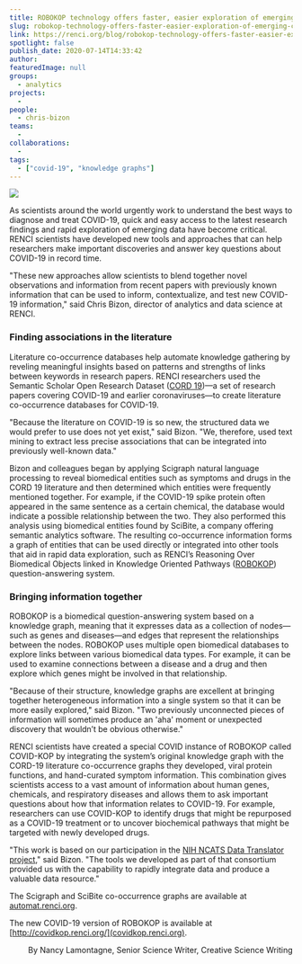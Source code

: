 ```yaml
---
title: ROBOKOP technology offers faster, easier exploration of emerging COVID-19 research
slug: robokop-technology-offers-faster-easier-exploration-of-emerging-covid-19-research
link: https://renci.org/blog/robokop-technology-offers-faster-easier-exploration-of-emerging-covid-19-research/
spotlight: false
publish_date: 2020-07-14T14:33:42
author: 
featuredImage: null
groups:
  - analytics
projects:
  - 
people:
  - chris-bizon
teams: 
  - 
collaborations:
  - 
tags:
  - ["covid-19", "knowledge graphs"]  
---
```


![](https://renci.org/wp-content/uploads/2020/07/ROBOKOP-Blog-01-1024x512.png)


As scientists around the world urgently work to understand the best ways to diagnose and treat COVID-19, quick and easy access to the latest research findings and rapid exploration of emerging data have become critical. RENCI scientists have developed new tools and approaches that can help researchers make important discoveries and answer key questions about COVID-19 in record time.

"These new approaches allow scientists to blend together novel observations and information from recent papers with previously known information that can be used to inform, contextualize, and test new COVID-19 information," said Chris Bizon, director of analytics and data science at RENCI.

### Finding associations in the literature

Literature co-occurrence databases help automate knowledge gathering by reveling meaningful insights based on patterns and strengths of links between keywords in research papers. RENCI researchers used the Semantic Scholar Open Research Dataset ([CORD 19](https://www.semanticscholar.org/cord19))—a set of research papers covering COVID-19 and earlier coronaviruses—to create literature co-occurrence databases for COVID-19.

"Because the literature on COVID-19 is so new, the structured data we would prefer to use does not yet exist," said Bizon. "We, therefore, used text mining to extract less precise associations that can be integrated into previously well-known data."

Bizon and colleagues began by applying Scigraph natural language processing to reveal biomedical entities such as symptoms and drugs in the CORD 19 literature and then determined which entities were frequently mentioned together. For example, if the COVID-19 spike protein often appeared in the same sentence as a certain chemical, the database would indicate a possible relationship between the two. They also performed this analysis using biomedical entities found by SciBite, a company offering semantic analytics software. The resulting co-occurrence information forms a graph of entities that can be used directly or integrated into other tools that aid in rapid data exploration, such as RENCI’s Reasoning Over Biomedical Objects linked in Knowledge Oriented Pathways ([ROBOKOP](https://robokop.renci.org/)) question-answering system.

### Bringing information together

ROBOKOP is a biomedical question-answering system based on a knowledge graph, meaning that it expresses data as a collection of nodes—such as genes and diseases—and edges that represent the relationships between the nodes. ROBOKOP uses multiple open biomedical databases to explore links between various biomedical data types. For example, it can be used to examine connections between a disease and a drug and then explore which genes might be involved in that relationship.

"Because of their structure, knowledge graphs are excellent at bringing together heterogeneous information into a single system so that it can be more easily explored," said Bizon. "Two previously unconnected pieces of information will sometimes produce an 'aha' moment or unexpected discovery that wouldn’t be obvious otherwise."

RENCI scientists have created a special COVID instance of ROBOKOP called COVID-KOP by integrating the system’s original knowledge graph with the CORD-19 literature co-occurrence graphs they developed, viral protein functions, and hand-curated symptom information. This combination gives scientists access to a vast amount of information about human genes, chemicals, and respiratory diseases and allows them to ask important questions about how that information relates to COVID-19. For example, researchers can use COVID-KOP to identify drugs that might be repurposed as a COVID-19 treatment or to uncover biochemical pathways that might be targeted with newly developed drugs.

"This work is based on our participation in the [NIH NCATS Data Translator project](https://ncats.nih.gov/translator/about)," said Bizon. "The tools we developed as part of that consortium provided us with the capability to rapidly integrate data and produce a valuable data resource."

The Scigraph and SciBite co-occurrence graphs are available at [automat.renci.org](https://automat.renci.org/).

The new COVID-19 version of ROBOKOP is available at [http://covidkop.renci.org/](covidkop.renci.org).

<p style="text-align: right;">
  By Nancy Lamontagne, Senior Science Writer, Creative Science Writing
</p>

